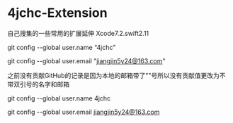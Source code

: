 # 4jchc-Extension
自己搜集的一些常用的扩展延伸 Xcode7.2.swift2.11 

   git config --global user.name “4jchc"
   
   git config --global user.email  "jiangjin5y24@163.com"
   
之前没有贡献GitHub的记录是因为本地的邮箱带了""号所以没有贡献值更改为不带双引号的名字和邮箱
  
   git config --global user.name 4jchc
   
   git config --global user.email  jiangjin5y24@163.com
